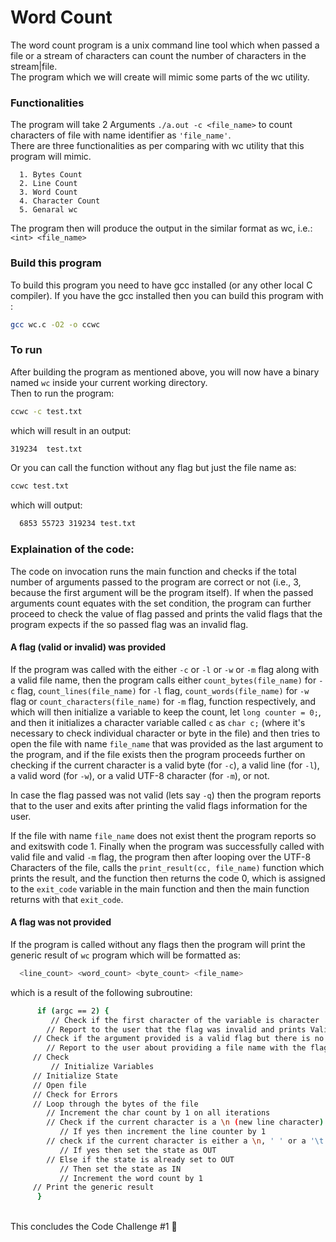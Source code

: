 # Word Count

The word count program is a unix command line tool which when passed a file or a stream of characters can count the number of characters in the stream|file.
<br />
The program which we will create will mimic some parts of the wc utility.

### Functionalities

The program will take 2 Arguments `./a.out -c <file_name>` to count characters of file with name identifier as `'file_name'`.
<br />
There are three functionalities as per comparing with wc utility that this program will mimic.

      1. Bytes Count
      2. Line Count
      3. Word Count
      4. Character Count
      5. Genaral wc

The program then will produce the output in the similar format as wc, i.e.:<br />
`<int> <file_name>`

### Build this program

To build this program you need to have gcc installed (or any other local C compiler).
If you have the gcc installed then you can build this program with :<br />
```bash
gcc wc.c -O2 -o ccwc
```

### To run

After building the program as mentioned above, you will now have a binary named `wc` inside your current working directory.<br />
Then to run the program:
```bash
ccwc -c test.txt
```
which will result in an output:
```bash
319234	test.txt
```
Or you can call the function without any flag but just the file name as:
```bash
ccwc test.txt
```
which will output:
```bash
  6853 55723 319234 test.txt
```

### Explaination of the code:

The code on invocation runs the main function and checks if the total number of arguments passed to the program are correct or not (i.e., 3, because the first argument will be the program itself).
If when the passed arguments count equates with the set condition, the program can further proceed to check the value of flag passed and prints the valid flags that the program expects if the so passed flag was an invalid flag.

#### A flag (valid or invalid) was provided

If the program was called with the either `-c` or `-l` or `-w` or `-m` flag along with a valid file name, then the program calls either `count_bytes(file_name)` for `-c` flag, `count_lines(file_name)` for `-l` flag, `count_words(file_name)` for `-w` flag or `count_characters(file_name)` for `-m` flag, function respectively, and which will then initialize a variable to keep the count, let `long counter = 0;`, and then it initializes a character variable called `c` as `char c;` (where it's necessary to check individual character or byte in the file) and then tries to open the file with name `file_name` that was provided as the last argument to the program, and if the file exists then the program proceeds further on checking if the current character is a valid byte (for `-c`), a valid line (for `-l`), a valid word (for `-w`), or a valid UTF-8 character (for `-m`), or not.

In case the flag passed was not valid (lets say `-q`) then the program reports that to the user and exits after printing the valid flags information for the user.

If the file with name `file_name` does not exist thent the program reports so and exitswith code 1. Finally when the program was successfully called with valid file and valid `-m` flag, the program then after looping over the UTF-8 Characters of the file, calls the `print_result(cc, file_name)` function which prints the result, and the function then returns the code 0, which is assigned to the `exit_code` variable in the main function and then the main function returns with that `exit_code`.


#### A flag was not provided

If the program is called without any flags then the program will print the generic result of `wc` program which will be formatted as:
```bash
  <line_count> <word_count> <byte_count> <file_name>
```
which is a result of the following subroutine:
```bash
      if (argc == 2) {
      	 // Check if the first character of the variable is character '-' (starting of a flag) and check if the second character will not result in a valid flag
	    // Report to the user that the flag was invalid and prints Valid Flags before exiting.
	 // Check if the argument provided is a valid flag but there is no file name specified.
	    // Report to the user about providing a file name with the flag.
	 // Check
      	 // Initialize Variables
	 // Initialize State
	 // Open file
	 // Check for Errors
	 // Loop through the bytes of the file
	    // Increment the char count by 1 on all iterations
	    // Check if the current character is a \n (new line character)
	       // If yes then increment the line counter by 1
	    // check if the current character is either a \n, ' ' or a '\t',
	       // If yes then set the state as OUT
	    // Else if the state is already set to OUT
	       // Then set the state as IN
	       // Increment the word count by 1
	 // Print the generic result
      }
```

<br />
This concludes the Code Challenge #1 🎉
